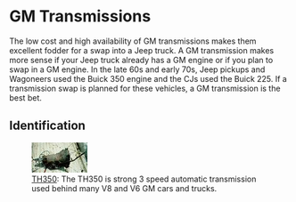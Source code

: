 # GM Transmissions

The low cost and high availability of GM transmissions makes them excellent fodder for a swap into a Jeep truck. A GM transmission makes more sense if your Jeep truck already has a GM engine or if you plan to swap in a GM engine. In the late 60s and early 70s, Jeep pickups and Wagoneers used the Buick 350 engine and the CJs used the Buick 225. If a transmission swap is planned for these vehicles, a GM transmission is the best bet.

## Identification

<figure>
<img src="/images/transmission/updates/th350/th3503_.jpg" alt="Turbo 350 Chevy tail shaft" />
<figcaption><a href="/transmission/upgrades/gm/gmth350id.html">TH350</a>: The TH350 is strong 3 speed automatic transmission used behind many V8 and V6 GM cars and trucks.</figcaption>
</figure>
